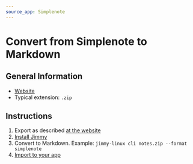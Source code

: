 ```yaml
---
source_app: Simplenote
---
```


# Convert from Simplenote to Markdown

## General Information

- [Website](https://simplenote.com/)
- Typical extension: `.zip`

## Instructions

1. Export as described [at the website](https://simplenote.com/help/#export)
2. [Install Jimmy](../index.md#installation)
3. Convert to Markdown. Example: `jimmy-linux cli notes.zip --format simplenote`
4. [Import to your app](../import_instructions.md)
